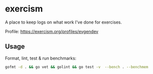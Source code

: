 # exercism

A place to keep logs on what work I've done for exercises.

Profile: https://exercism.org/profiles/evgendev

## Usage

Format, lint, test & run benchmarks:
```bash script
gofmt -d . && go vet && golint && go test -v  --bench . --benchmem 
```
